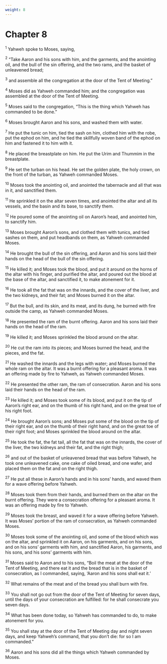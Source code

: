 ```yaml
---
weight: 8
---
```


# Chapter 8

<sup>1</sup> Yahweh spoke to Moses, saying, 

<sup>2</sup> “Take Aaron and his sons with him, and the garments, and the anointing oil, and the bull of the sin offering, and the two rams, and the basket of unleavened bread; 

<sup>3</sup> and assemble all the congregation at the door of the Tent of Meeting.” 

<sup>4</sup> Moses did as Yahweh commanded him; and the congregation was assembled at the door of the Tent of Meeting. 

<sup>5</sup> Moses said to the congregation, “This is the thing which Yahweh has commanded to be done.” 

<sup>6</sup> Moses brought Aaron and his sons, and washed them with water. 

<sup>7</sup> He put the tunic on him, tied the sash on him, clothed him with the robe, put the ephod on him, and he tied the skillfully woven band of the ephod on him and fastened it to him with it. 

<sup>8</sup> He placed the breastplate on him. He put the Urim and Thummim in the breastplate. 

<sup>9</sup> He set the turban on his head. He set the golden plate, the holy crown, on the front of the turban, as Yahweh commanded Moses. 

<sup>10</sup> Moses took the anointing oil, and anointed the tabernacle and all that was in it, and sanctified them. 

<sup>11</sup> He sprinkled it on the altar seven times, and anointed the altar and all its vessels, and the basin and its base, to sanctify them. 

<sup>12</sup> He poured some of the anointing oil on Aaron’s head, and anointed him, to sanctify him. 

<sup>13</sup> Moses brought Aaron’s sons, and clothed them with tunics, and tied sashes on them, and put headbands on them, as Yahweh commanded Moses. 

<sup>14</sup> He brought the bull of the sin offering, and Aaron and his sons laid their hands on the head of the bull of the sin offering. 

<sup>15</sup> He killed it; and Moses took the blood, and put it around on the horns of the altar with his finger, and purified the altar, and poured out the blood at the base of the altar, and sanctified it, to make atonement for it. 

<sup>16</sup> He took all the fat that was on the innards, and the cover of the liver, and the two kidneys, and their fat; and Moses burned it on the altar. 

<sup>17</sup> But the bull, and its skin, and its meat, and its dung, he burned with fire outside the camp, as Yahweh commanded Moses. 

<sup>18</sup> He presented the ram of the burnt offering. Aaron and his sons laid their hands on the head of the ram. 

<sup>19</sup> He killed it; and Moses sprinkled the blood around on the altar. 

<sup>20</sup> He cut the ram into its pieces; and Moses burned the head, and the pieces, and the fat. 

<sup>21</sup> He washed the innards and the legs with water; and Moses burned the whole ram on the altar. It was a burnt offering for a pleasant aroma. It was an offering made by fire to Yahweh, as Yahweh commanded Moses. 

<sup>22</sup> He presented the other ram, the ram of consecration. Aaron and his sons laid their hands on the head of the ram. 

<sup>23</sup> He killed it; and Moses took some of its blood, and put it on the tip of Aaron’s right ear, and on the thumb of his right hand, and on the great toe of his right foot. 

<sup>24</sup> He brought Aaron’s sons; and Moses put some of the blood on the tip of their right ear, and on the thumb of their right hand, and on the great toe of their right foot; and Moses sprinkled the blood around on the altar. 

<sup>25</sup> He took the fat, the fat tail, all the fat that was on the innards, the cover of the liver, the two kidneys and their fat, and the right thigh; 

<sup>26</sup> and out of the basket of unleavened bread that was before Yahweh, he took one unleavened cake, one cake of oiled bread, and one wafer, and placed them on the fat and on the right thigh. 

<sup>27</sup> He put all these in Aaron’s hands and in his sons’ hands, and waved them for a wave offering before Yahweh. 

<sup>28</sup> Moses took them from their hands, and burned them on the altar on the burnt offering. They were a consecration offering for a pleasant aroma. It was an offering made by fire to Yahweh. 

<sup>29</sup> Moses took the breast, and waved it for a wave offering before Yahweh. It was Moses’ portion of the ram of consecration, as Yahweh commanded Moses. 

<sup>30</sup> Moses took some of the anointing oil, and some of the blood which was on the altar, and sprinkled it on Aaron, on his garments, and on his sons, and on his sons’ garments with him, and sanctified Aaron, his garments, and his sons, and his sons’ garments with him. 

<sup>31</sup> Moses said to Aaron and to his sons, “Boil the meat at the door of the Tent of Meeting, and there eat it and the bread that is in the basket of consecration, as I commanded, saying, ‘Aaron and his sons shall eat it.’ 

<sup>32</sup> What remains of the meat and of the bread you shall burn with fire. 

<sup>33</sup> You shall not go out from the door of the Tent of Meeting for seven days, until the days of your consecration are fulfilled: for he shall consecrate you seven days. 

<sup>34</sup> What has been done today, so Yahweh has commanded to do, to make atonement for you. 

<sup>35</sup> You shall stay at the door of the Tent of Meeting day and night seven days, and keep Yahweh’s command, that you don’t die: for so I am commanded.” 

<sup>36</sup> Aaron and his sons did all the things which Yahweh commanded by Moses. 


